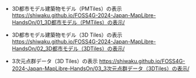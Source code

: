 - 3D都市モデル建築物モデル（PMTiles）の表示  
https://shiwaku.github.io/FOSS4G-2024-Japan-MapLibre-HandsOn/01_3D都市モデル（PMTiles）の表示/

- 3D都市モデル建築物モデル（3D Tiles）の表示  
https://shiwaku.github.io/FOSS4G-2024-Japan-MapLibre-HandsOn/02_3D都市モデル（3DTiles）の表示/

- 3次元点群データ（3D Tiles）の表示
https://shiwaku.github.io/FOSS4G-2024-Japan-MapLibre-HandsOn/03_3次元点群データ（3DTiles）の表示/

